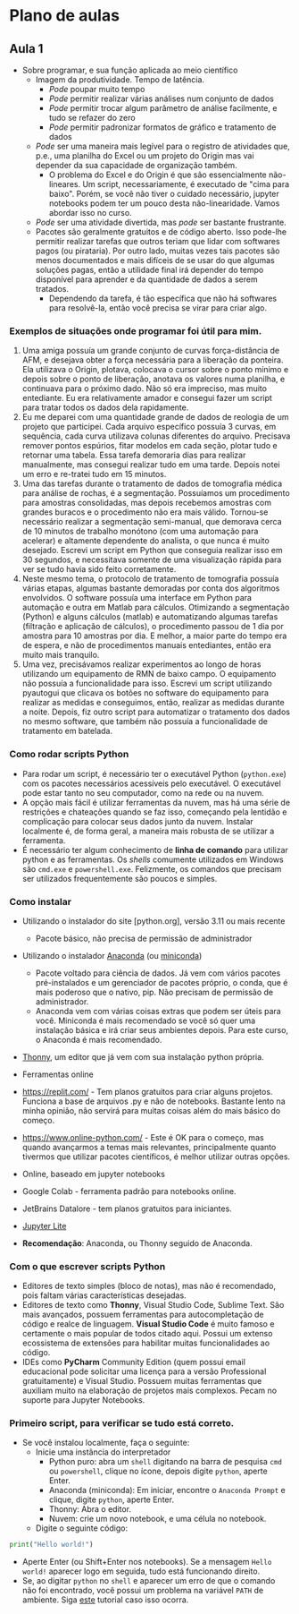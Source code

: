 # Plano de aulas

## Aula 1

* Sobre programar, e sua função aplicada ao meio científico
  * Imagem da produtividade. Tempo de latência.
    * *Pode* poupar muito tempo
    * *Pode* permitir realizar várias análises num conjunto de dados
    * *Pode* permitir trocar algum parâmetro de análise facilmente, e tudo se refazer do zero
    * *Pode* permitir padronizar formatos de gráfico e tratamento de dados
  * *Pode* ser uma maneira mais legível para o registro de atividades que, p.e., uma planilha do Excel ou um projeto do Origin mas vai depender da sua capacidade de organização também.
    * O problema do Excel e do Origin é que são essencialmente não-lineares. Um script, necessariamente, é executado de "cima para baixo". Porém, se você não tiver o cuidado necessário, jupyter notebooks podem ter um pouco desta não-linearidade. Vamos abordar isso no curso.
  * *Pode* ser uma atividade divertida, mas *pode* ser bastante frustrante.
  * Pacotes são geralmente gratuitos e de código aberto. Isso pode-lhe permitir realizar tarefas que outros teriam que lidar com softwares pagos (ou pirataria). Por outro lado, muitas vezes tais pacotes são menos documentados e mais difíceis de se usar do que algumas soluções pagas, então a utilidade final irá depender do tempo disponível para aprender e da quantidade de dados a serem tratados.
    * Dependendo da tarefa, é tão específica que não há softwares para resolvê-la, então você precisa se virar para criar algo.

### Exemplos de situações onde programar foi útil para mim.

1. Uma amiga possuía um grande conjunto de curvas força-distância de AFM, e desejava obter a força necessária para a liberação da ponteira. Ela utilizava o Origin, plotava, colocava o cursor sobre o ponto mínimo e depois sobre o ponto de liberação, anotava os valores numa planilha, e continuava para o próximo dado. Não só era impreciso, mas muito entediante. Eu era relativamente amador e consegui fazer um script para tratar todos os dados dela rapidamente.
2. Eu me deparei com uma quantidade grande de dados de reologia de um projeto que participei. Cada arquivo específico possuía 3 curvas, em sequência, cada curva utilizava colunas diferentes do arquivo. Precisava remover pontos espúrios, fitar modelos em cada seção, plotar tudo e retornar uma tabela. Essa tarefa demoraria dias para realizar manualmente, mas consegui realizar tudo em uma tarde. Depois notei um erro e re-tratei tudo em 15 minutos.
3. Uma das tarefas durante o tratamento de dados de tomografia médica para análise de rochas, é a segmentação. Possuíamos um procedimento para amostras consolidadas, mas depois recebemos amostras com grandes buracos e o procedimento não era mais válido. Tornou-se necessário realizar a segmentação semi-manual, que demorava cerca de 10 minutos de trabalho monótono (com uma automação para acelerar) e altamente dependente do analista, o que nunca é muito desejado. Escrevi um script em Python que conseguia realizar isso em 30 segundos, e necessitava somente de uma visualização rápida para ver se tudo havia sido feito corretamente.
4. Neste mesmo tema, o protocolo de tratamento de tomografia possuía várias etapas, algumas bastante demoradas por conta dos algoritmos envolvidos. O software possuía uma interface em Python para automação e outra em Matlab para cálculos. Otimizando a segmentação (Python) e alguns cálculos (matlab) e automatizando algumas tarefas (filtração e aplicação de cálculos), o procedimento passou de 1 dia por amostra para 10 amostras por dia. E melhor, a maior parte do tempo era de espera, e não de procedimentos manuais entediantes, então era muito mais tranquilo.
5. Uma vez, precisávamos realizar experimentos ao longo de horas utilizando um equipamento de RMN de baixo campo. O equipamento não possuía a funcionalidade para isso. Escrevi um script utilizando pyautogui que clicava os botões no software do equipamento para realizar as medidas e conseguimos, então, realizar as medidas durante a noite. Depois, fiz outro script para automatizar o tratamento dos dados no mesmo software, que também não possuía a funcionalidade de tratamento em batelada.

### Como rodar scripts Python

* Para rodar um script, é necessário ter o executável Python (`python.exe`) com os pacotes necessários acessíveis pelo executável. O executável pode estar tanto no seu computador, como na rede ou na nuvem. 
* A opção mais fácil é utilizar ferramentas da nuvem, mas há uma série de restrições e chateações quando se faz isso, começando pela lentidão e complicação para colocar seus dados junto da nuvem. Instalar localmente é, de forma geral, a maneira mais robusta de se utilizar a ferramenta.
* É necessário ter algum conhecimento de **linha de comando** para utilizar python e as ferramentas. Os *shells* comumente utilizados em Windows são `cmd.exe` e `powershell.exe`. Felizmente, os comandos que precisam ser utilizados frequentemente são poucos e simples.

### Como instalar

* Utilizando o instalador do site [python.org], versão 3.11 ou mais recente
  * Pacote básico, não precisa de permissão de administrador
* Utilizando o instalador [Anaconda](https://www.anaconda.com/download/) (ou [miniconda](https://docs.conda.io/en/latest/miniconda.html))
  * Pacote voltado para ciência de dados. Já vem com vários pacotes pré-instalados e um gerenciador de pacotes próprio, o conda, que é mais poderoso que o nativo, pip. Não precisam de permissão de administrador.
  * Anaconda vem com várias coisas extras que podem ser úteis para você. Miniconda é mais recomendado se você só quer uma instalação básica e irá criar seus ambientes depois. Para este curso, o Anaconda é mais recomendado.
* [Thonny](https://thonny.org/), um editor que já vem com sua instalação python própria.
* Ferramentas online
* https://replit.com/ - Tem planos gratuitos para criar alguns projetos. Funciona a base de arquivos .py e não de notebooks. Bastante lento na minha opinião, não servirá para muitas coisas além do mais básico do começo.
* https://www.online-python.com/ - Este é OK para o começo, mas quando avançarmos a temas mais relevantes, principalmente quanto tivermos que utilizar pacotes científicos, é melhor utilizar outras opções.
* Online, baseado em jupyter notebooks
* Google Colab - ferramenta padrão para notebooks online.
* JetBrains Datalore - tem planos gratuitos para iniciantes.
* [Jupyter Lite](https://jupyter.org/try-jupyter/lab/)

* **Recomendação**: Anaconda, ou Thonny seguido de Anaconda.

### Com o que escrever scripts Python

* Editores de texto simples (bloco de notas), mas não é recomendado, pois faltam várias características desejadas.
* Editores de texto como **Thonny**, Visual Studio Code, Sublime Text. São mais avançados, possuem ferramentas para autocompletação de código e realce de linguagem. **Visual Studio Code** é muito famoso e certamente o mais popular de todos citado aqui. Possui um extenso ecossistema de extensões para habilitar muitas funcionalidades ao código.
* IDEs como **PyCharm** Community Edition (quem possui email educacional pode solicitar uma licença para a versão Professional gratuitamente) e Visual Studio. Possuem muitas ferramentas que auxiliam muito na elaboração de projetos mais complexos. Pecam no suporte para Jupyter Notebooks.

### Primeiro script, para verificar se tudo está correto.

* Se você instalou localmente, faça o seguinte:
  * Inicie uma instância do interpretador
    * Python puro: abra um `shell` digitando na barra de pesquisa `cmd` ou `powershell`, clique no ícone, depois digite `python`, aperte Enter.
    * Anaconda (miniconda): Em iniciar, encontre o `Anaconda Prompt` e clique, digite `python`, aperte Enter.
    * Thonny: Abra o editor.
    * Nuvem: crie um novo notebook, e uma célula no notebook.
  * Digite o seguinte código:
  
```python
print("Hello world!")
```
  * Aperte Enter (ou Shift+Enter nos notebooks). Se a mensagem `Hello world!` aparecer logo em seguida, tudo está funcionando direito.
  * Se, ao digitar `python` no `shell` e aparecer um erro de que o comando não foi encontrado, você possui um problema na variável `PATH` de ambiente. Siga [este](https://realpython.com/add-python-to-path/) tutorial caso isso ocorra.